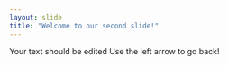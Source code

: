 ```yaml
---
layout: slide
title: "Welcome to our second slide!"
---
```

Your text should be edited
Use the left arrow to go back!

